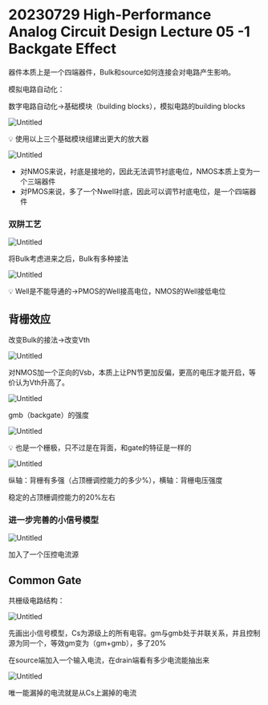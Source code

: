 # 20230729 High-Performance Analog Circuit Design Lecture 05 -1 Backgate Effect

器件本质上是一个四端器件，Bulk和source如何连接会对电路产生影响。

模拟电路自动化：

数字电路自动化→基础模块（building blocks），模拟电路的building blocks

![Untitled](IMAGE/Untitled.png)

<aside>
💡 使用以上三个基础模块组建出更大的放大器

</aside>

![Untitled](IMAGE/Untitled%201.png)

- 对NMOS来说，衬底是接地的，因此无法调节衬底电位，NMOS本质上变为一个三端器件
- 对PMOS来说，多了一个Nwell衬底，因此可以调节衬底电位，是一个四端器件

### 双阱工艺

![Untitled](IMAGE/Untitled%202.png)

将Bulk考虑进来之后，Bulk有多种接法

![Untitled](IMAGE/Untitled%203.png)

<aside>
💡 Well是不能导通的→PMOS的Well接高电位，NMOS的Well接低电位

</aside>

## 背栅效应

改变Bulk的接法→改变Vth

![Untitled](IMAGE/Untitled%204.png)

对NMOS加一个正向的Vsb，本质上让PN节更加反偏，更高的电压才能开启，等价认为Vth升高了。

![Untitled](IMAGE/Untitled%205.png)

gmb（backgate）的强度

![Untitled](IMAGE/Untitled%206.png)

<aside>
💡 也是一个栅极，只不过是在背面，和gate的特征是一样的

</aside>

![Untitled](IMAGE/Untitled%207.png)

纵轴：背栅有多强（占顶栅调控能力的多少%），横轴：背栅电压强度

稳定的占顶栅调控能力的20%左右

### 进一步完善的小信号模型

![Untitled](IMAGE/Untitled%208.png)

加入了一个压控电流源

## Common Gate

共栅级电路结构：

![Untitled](IMAGE/Untitled%209.png)

先画出小信号模型，Cs为源级上的所有电容。gm与gmb处于并联关系，并且控制源为同一个，等效gm变为（gm+gmb），多了20%

在source端加入一个输入电流，在drain端看有多少电流能抽出来

![Untitled](IMAGE/Untitled%2010.png)

唯一能漏掉的电流就是从Cs上漏掉的电流